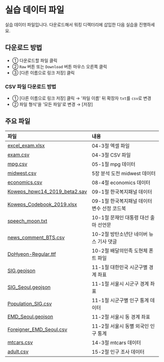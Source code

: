 # 실습 데이터 파일
실습 데이터 파일입니다. 다운로드해서 워킹 디렉터리에 삽입한 다음 실습을 진행하세요.

## 다운로드 방법
- ① 다운로드할 파일 클릭
- ② `Raw` 버튼 또는 `Download` 버튼 마우스 오른쪽 클릭
- ③ [다른 이름으로 링크 저장] 클릭

### CSV 파일 다운로드 방법
- ① [다른 이름으로 링크 저장] 클릭 → '파일 이름' 뒤 확장자 `txt`를 `csv`로 변경 
- ② 파일 형식'을 '모든 파일'로 변경 → [저장]

## 주요 파일
파일           | 내용
:------------- |:-------------
[excel_exam.xlsx](https://github.com/youngwoos/Doit_Python/blob/main/Data/excel_exam.xlsx) | 04-3절 엑셀 파일
[exam.csv](https://github.com/youngwoos/Doit_Python/blob/main/Data/exam.csv) | 04-3절 CSV 파일
[mpg.csv](https://github.com/youngwoos/Doit_Python/blob/main/Data/mpg.csv) | 05-1절 mpg 데이터
[midwest.csv](https://github.com/youngwoos/Doit_Python/blob/main/Data/midwest.csv) | 5장 분석 도전 midwest 데이터
[economics.csv](https://github.com/youngwoos/Doit_Python/blob/main/Data/economics.csv) | 08-4절 economics 데이터
[Koweps_hpwc14_2019_beta2.sav](https://github.com/youngwoos/Doit_Python/blob/main/Data/Koweps_hpwc14_2019_beta2.sav) | 09-1절 한국복지패널 데이터
[Koweps_Codebook_2019.xlsx](https://github.com/youngwoos/Doit_Python/blob/main/Data/Koweps_Codebook_2019.xlsx) | 09-1절 한국복지패널 데이터 변수 선정 코드북
[speech_moon.txt](https://github.com/youngwoos/Doit_Python/blob/main/Data/speech_moon.txt) | 10-1절 문재인 대통령 대선 출마 선언문
[news_comment_BTS.csv](https://github.com/youngwoos/Doit_Python/blob/main/Data/news_comment_BTS.csv) | 10-2절 방탄소년단 네이버 뉴스 기사 댓글
[DoHyeon-Regular.ttf](https://github.com/youngwoos/Doit_Python/blob/main/Data/DoHyeon-Regular.ttf) | 10-2절 배달의민족 도현체 폰트 파일
[SIG.geojson](https://github.com/youngwoos/Doit_Python/blob/main/Data/SIG.geojson) | 11-1절 대한민국 시군구별 경계 좌표
[SIG_Seoul.geojson](https://github.com/youngwoos/Doit_Python/blob/main/Data/SIG_Seoul.geojson) | 11-1절 서울시 시군구 경계 좌표
[Population_SIG.csv](https://github.com/youngwoos/Doit_Python/blob/main/Data/Population_SIG.csv) | 11-1절 시군구별 인구 통계 데이터
[EMD_Seoul.geojson](https://github.com/youngwoos/Doit_Python/blob/main/Data/EMD_Seoul.geojson) | 11-2절 서울시 동 경계 좌표
[Foreigner_EMD_Seoul.csv](https://github.com/youngwoos/Doit_Python/blob/main/Data/Foreigner_EMD_Seoul.csv) | 11-2절 서울시 동별 외국인 인구 통계
[mtcars.csv](https://github.com/youngwoos/Doit_Python/blob/main/Data/mtcars.csv) | 14-3절 mtcars 데이터
[adult.csv](https://github.com/youngwoos/Doit_Python/blob/main/Data/adult.csv) | 15-2절 인구 조사 데이터
